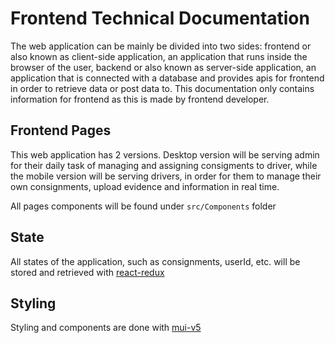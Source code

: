 # Frontend Technical Documentation
The web application can be mainly be divided into two sides: frontend or also known as client-side application, an application that runs inside the browser of the user, backend or also known as server-side application, an application that is connected with a database and provides apis for frontend in order to retrieve data or post data to. This documentation only contains information for frontend as this is made by frontend developer.

## Frontend Pages
This web application has 2 versions. Desktop version will be serving admin for their daily task of managing and assigning consigments to driver, while the mobile version will be serving drivers, in order for them to manage their own consignments, upload evidence and information in real time. 

All pages components will be found under ```src/Components``` folder

## State
All states of the application, such as consignments, userId, etc. will be stored and retrieved with [react-redux](https://react-redux.js.org/)

## Styling
Styling and components are done with [mui-v5](https://mui.com/material-ui/getting-started/overview/)